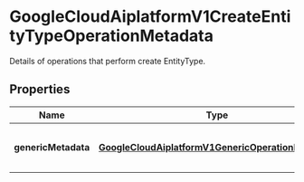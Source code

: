 

# GoogleCloudAiplatformV1CreateEntityTypeOperationMetadata

Details of operations that perform create EntityType.

## Properties

| Name | Type | Description | Notes |
|------------ | ------------- | ------------- | -------------|
|**genericMetadata** | [**GoogleCloudAiplatformV1GenericOperationMetadata**](GoogleCloudAiplatformV1GenericOperationMetadata.md) | Operation metadata for EntityType. |  [optional] |




